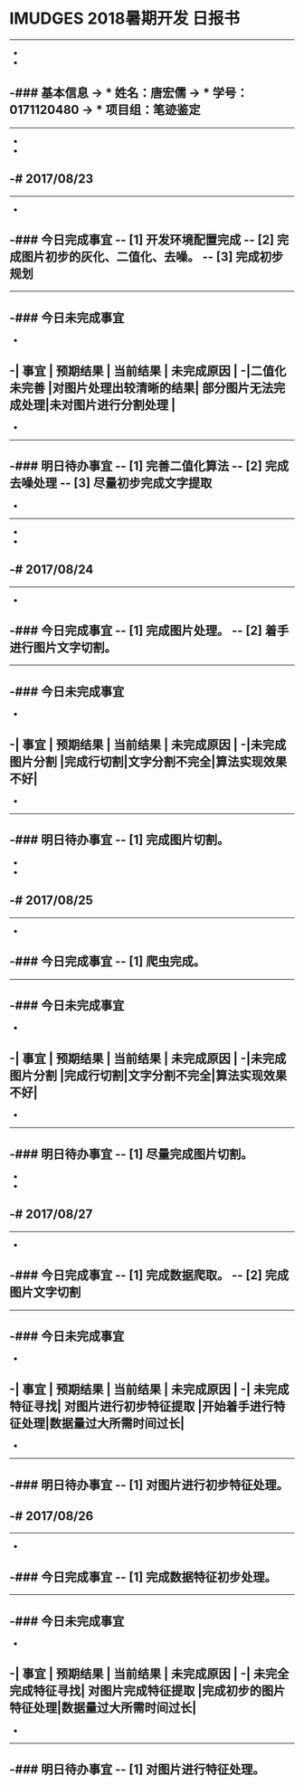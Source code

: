 # IMUDGES 2018暑期开发 日报书
--------
-
-
-### 基本信息
-> * 姓名：唐宏儒
-> * 学号：0171120480
-> * 项目组：笔迹鉴定
-
--------
-
-
-# 2017/08/23
-
--------
-
-### 今日完成事宜
-- [1]  开发环境配置完成
-- [2]  完成图片初步的灰化、二值化、去噪。
-- [3]  完成初步规划
-
------
-### 今日未完成事宜
-
-
-| 事宜       |        预期结果       |      当前结果      | 未完成原因   | 
-|二值化未完善 |对图片处理出较清晰的结果| 部分图片无法完成处理|未对图片进行分割处理  |
-
-
-------
-### 明日待办事宜
-- [1] 完善二值化算法
-- [2] 完成去噪处理
-- [3] 尽量初步完成文字提取
--------
-
--------
-
-
-# 2017/08/24
-
--------
-
-### 今日完成事宜
-- [1]  完成图片处理。
-- [2]  着手进行图片文字切割。
-
------
-### 今日未完成事宜
-
-
-|     事宜     | 预期结果 |   当前结果   |   未完成原因   | 
-|未完成图片分割 |完成行切割|文字分割不完全|算法实现效果不好|
-
-
-------
-### 明日待办事宜
-- [1] 完成图片切割。
----------------
-
-
-# 2017/08/25
-
--------
-
-### 今日完成事宜
-- [1]  爬虫完成。
-
------
-### 今日未完成事宜
-
-
-|     事宜     | 预期结果 |   当前结果   |   未完成原因   | 
-|未完成图片分割 |完成行切割|文字分割不完全|算法实现效果不好|
-
-
-------
-### 明日待办事宜
-- [1] 尽量完成图片切割。
--------
-
-
-# 2017/08/27
-
--------
-
-### 今日完成事宜
-- [1]  完成数据爬取。
-- [2]  完成图片文字切割
-
------
-### 今日未完成事宜
-
-
-|     事宜     |        预期结果       |       当前结果     |     未完成原因      | 
-| 未完成特征寻找| 对图片进行初步特征提取 |开始着手进行特征处理|数据量过大所需时间过长|
-
-
-------
-### 明日待办事宜
-- [1]  对图片进行初步特征处理。
--------
-# 2017/08/26
-
--------
-
-### 今日完成事宜
-- [1]  完成数据特征初步处理。
-
------
-### 今日未完成事宜
-
-
-|       事宜       |     预期结果      |       当前结果      |     未完成原因      | 
-| 未完全完成特征寻找| 对图片完成特征提取 |完成初步的图片特征处理|数据量过大所需时间过长|
-
-
-------
-### 明日待办事宜
-- [1]  对图片进行特征处理。
--------

